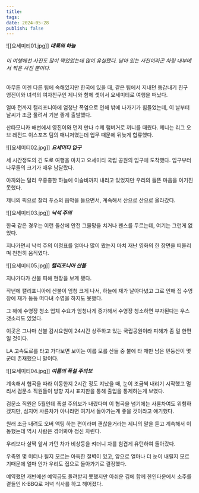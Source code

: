 ```yaml
---
title: 
tags: 
date: 2024-05-28
publish: false
---
```

![[요세미티01.jpg]]
**_대륙의 하늘_**
###### _이 여행에선 사진도 많이 찍었었는데 많이 유실됐다. 남아 있는 사진이라곤 차량 내부에서 찍은 사진 뿐이다._

아무튼 이젠 다른 팀에 속해있지만 한국에 있을 때, 같은 팀에서 지내던 동갑내기 친구 영진이와 녀석의 여자친구인 제니와 함께 셋이서 요세미티로 여행을 떠났다.

얼마 전까지 캘리포니아에 엄청난 폭염으로 인해 밖에 나가기가 힘들었는데, 이 날부터 날씨가 조금 풀려서 기분 좋게 출발했다.

산타모니카 해변에서 영진이와 먼저 만나 수제 햄버거로 끼니를 때웠다. 제니는 리그 오브 레전드 이스포츠 팀의 매니저였는데 업무 때문에 뒤늦게 합류했다.

![[요세미티02.jpg]]
**_요세미티 입구_**

세 시간정도의 긴 도로 여행을 마치고 요세미티 국립 공원의 입구에 도착했다. 입구부터 나무들의 크기가 매우 남달랐다.

아까와는 달리 우중충한 하늘에 이슬비까지 내리고 있었지만 우리의 들뜬 마음을 이기진 못했다.

제니의 픽으로 찰리 푸스의 음악을 들으면서, 계속해서 산으로 산으로 올라갔다.

![[요세미티03.jpg]]
**_낙석 주의_**

한국 같은 경우는 이런 돌산에 안전 그물망을 치거나 펜스를 두르는데, 여기는 그런게 없었다.

지나가면서 낙석 주의 이정표를 얼마나 많이 봤는지 마치 재난 영화의 한 장면을 떠올리며 천천히 움직였다.

![[요세미티05.jpg]]
**_캘리포니아 산불_**

지나가다가 산불 피해 현장을 보게 됐다.

작년에 캘리포니아에 산불이 엄청 크게 나서, 하늘에 재가 날아다녔고 그로 인해 집 수영장에 재가 둥둥 떠다녀 수영을 하지도 못했다.

그 해에 수영장 청소 업체 수요가 엄청나게 증가해서 수영장 청소하면 부자된다는 우스갯소리도 있었다.

이곳은 그나마 산불 감시요원이 24시간 상주하고 있는 국립공원이라 피해가 좀 덜 한편일 것이다.

LA 고속도로를 타고 가다보면 보이는 이름 모를 산들 중 불에 타 재만 남은 민둥산이 몇군데 존재했으니 말이다.

![[요세미티04.jpg]]
**_여름의 폭설 주의보_**

계속해서 협곡을 따라 이동한지 2시간 정도 지났을 때, 눈이 조금씩 내리기 시작했고 멀리서 검문소 직원들이 방향 지시 표지판을 통해 출입을 통제하는게 보였다.

검문소 직원은 5월인데 폭설 주의보가 내렸다며 이 협곡을 넘기에는 사륜차여도 위험하겠지만, 심지어 사륜차가 아니라면 여기서 돌아가는게 좋을 것이라고 얘기했다.

원래 조금 내려도 오버 액팅 하는 편이라며 괜찮을거라는 제니의 말을 듣고 계속해서 이동했는데 역시 사람은 겪어봐야 정신 차린다.

우리보다 살짝 앞서 가던 차가 비상등을 켜더니 차를 힘겹게 유턴하여 돌아갔다.

우측엔 몇 미터나 될지 모르는 아득한 절벽이 있고, 앞으로 얼마나 더 눈이 내릴지 모르기때문에 얼마 안가 우리도 집으로 돌아가기로 결정했다.

예약했던 캐빈에선 예약금도 돌려받지 못했지만 아쉬운 김에 함께 한인타운에서 소주를 곁들인 K-BBQ로 저녁 식사를 하고 헤어졌다.